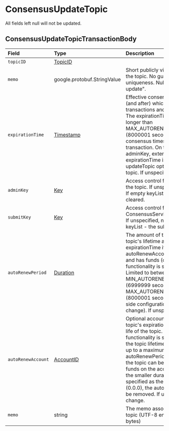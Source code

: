 # ConsensusUpdateTopic

All fields left null will not be updated.

## ConsensusUpdateTopicTransactionBody

| Field | Type | Description |  |
| :--- | :--- | :--- | :--- |
| `topicID` | [TopicID](../basic-types/topicid.md) |  |  |
| `memo` | google.protobuf.StringValue | Short publicly visible memo about the topic. No guarantee of uniqueness. Null for "do not update". |  |
| `expirationTime` | [Timestamp](../miscellaneous/timestamp.md#timestamp) | Effective consensus timestamp at \(and after\) which all consensus transactions and queries will fail. The expirationTime may be no longer than MAX\_AUTORENEW\_PERIOD \(8000001 seconds\) from the consensus timestamp of this transaction. On topics with no adminKey, extending the expirationTime is the only updateTopic option allowed on the topic. If unspecified, no change. |  |
| `adminKey` | [Key](../basic-types/key.md) | Access control for update/delete of the topic. If unspecified, no change. If empty keyList - the adminKey is cleared. |  |
| `submitKey` | [Key](../basic-types/key.md) | Access control for ConsensusService.submitMessage. If unspecified, no change. If empty keyList - the submitKey is cleared. |  |
| `autoRenewPeriod` | [Duration](../miscellaneous/duration.md) | The amount of time to extend the topic's lifetime automatically at expirationTime if the autoRenewAccount is configured and has funds \(once autoRenew functionality is supported by HAPI\). Limited to between MIN\_AUTORENEW\_PERIOD \(6999999 seconds\) and MAX\_AUTORENEW\_PERIOD \(8000001 seconds\) by servers-side configuration \(which may change\). If unspecified, no change. |  |
| `autoRenewAccount` | [AccountID](../basic-types/accountid.md) | Optional account to be used at the topic's expirationTime to extend the life of the topic. Once autoRenew functionality is supported by HAPI, the topic lifetime will be extended up to a maximum of the autoRenewPeriod or however long the topic can be extended using all funds on the account \(whichever is the smaller duration/amount\). If specified as the default value \(0.0.0\), the autoRenewAccount will be removed. If unspecified, no change. |  |
| `memo` | string | The memo associated with the topic \(UTF-8 encoding max 100 bytes\) |  |

